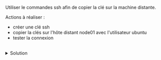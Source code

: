 Utiliser le commandes ssh afin de copier la clé sur la machine distante.

Actions à réaliser :
- créer une clé ssh
- copier la clés sur l'hôte distant node01 avec l'utilisateur ubuntu
- tester la connexion

<br>

<details>

<summary>Solution</summary>

Utiliser les commandes suivantes afin de créer les clés ssh privées et publiques du serveur puis les copier à distance

```plain
ssh-keygen
```{{exec}}

```plain
ssh-copy-id ubuntu@node01
```{{exec}}

```plain
ssh ubuntu@node01
```{{exec}}

</details>
